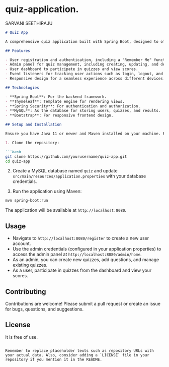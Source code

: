 # quiz-application.
SARVANI SEETHIRAJU


```markdown
# Quiz App

A comprehensive quiz application built with Spring Boot, designed to offer an interactive learning experience through quizzes. This application supports user registration, quiz creation, and participation with real-time results.

## Features

- User registration and authentication, including a "Remember Me" functionality for convenience.
- Admin panel for quiz management, including creating, updating, and deleting quizzes and questions.
- User dashboard to participate in quizzes and view scores.
- Event listeners for tracking user actions such as login, logout, and quiz activities.
- Responsive design for a seamless experience across different devices.

## Technologies

- **Spring Boot**: For the backend framework.
- **Thymeleaf**: Template engine for rendering views.
- **Spring Security**: For authentication and authorization.
- **MySQL**: As the database for storing users, quizzes, and results.
- **Bootstrap**: For responsive frontend design.

## Setup and Installation

Ensure you have Java 11 or newer and Maven installed on your machine. Follow these steps to get the application running:

1. Clone the repository:

```bash
git clone https://github.com/yourusername/quiz-app.git
cd quiz-app
```

2. Create a MySQL database named `quiz` and update `src/main/resources/application.properties` with your database credentials.

3. Run the application using Maven:

```bash
mvn spring-boot:run
```

The application will be available at `http://localhost:8080`.

## Usage

- Navigate to `http://localhost:8080/register` to create a new user account.
- Use the admin credentials (configured in your application properties) to access the admin panel at `http://localhost:8080/admin/home`.
- As an admin, you can create new quizzes, add questions, and manage existing quizzes.
- As a user, participate in quizzes from the dashboard and view your scores.

## Contributing

Contributions are welcome! Please submit a pull request or create an issue for bugs, questions, and suggestions.

## License

It is free of use.
```

Remember to replace placeholder texts such as repository URLs with your actual data. Also, consider adding a `LICENSE` file in your repository if you mention it in the README.
